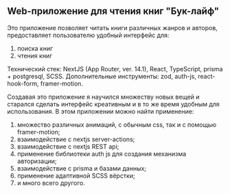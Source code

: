 ## Web-приложение для чтения книг "Бук-лайф"

Это приложение позволяет читать книги различных жанров и авторов, предоставляет пользователю удобный интерфейс для:
1) поиска книг
2) чтения книг

Технический стек: NextJS (App Router, ver. 14.1), React, TypeScript, prisma + postgresql, SCSS.
Дополнительные инструменты: zod, auth-js, react-hook-form, framer-motion.

Создавая это приложение я научился множеству новых вещей и старался сделать интерфейс креативным и в то же время удобным для использования.
В этом приложении можно найти применение:
 1) множество различных анимаций, с обычным css, так и с помощью framer-motion;
 2) взаимодействие с nextjs server-actions;
 3) взаимодействие с nextjs REST api;
 4) применение библиотеки auth js для создания механизма авторизации;
 5) взаимодействие с prisma и базами данных;
 6) применение адаптивной SCSS вёрстки;
 7) и много всего другого.
